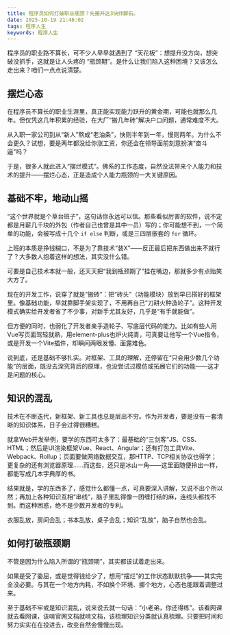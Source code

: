 ```yaml
---
title: 程序员如何打破职业瓶颈？先搬开这3块绊脚石。
date: 2025-10-19 21:46:02
tags: 程序人生
keywords: 程序人生
---
```


程序员的职业路不算长，可不少人早早就遇到了 “天花板”：想提升没方向，想突破没抓手，这就是让人头疼的 “瓶颈期”。是什么让我们陷入这种困境？又该怎么走出来？咱们一点点说清楚。

## 摆烂心态
在程序员不算长的职业生涯里，真正能实现能力跃升的黄金期，可能也就那么几年。但仅凭这几年积累的经验，在大厂“搬几年砖”解决户口问题，通常难度不大。

从入职一家公司到从“新人”熬成“老油条”，快则半年到一年，慢则两年。为什么不会更久？试想，要是两年都没给你涨工资，你还会在领导面前刻意扮演“奋斗逼”吗？

于是，很多人就此进入“摆烂模式”。佛系的工作态度，自然没法带来个人能力和技术的提升——摆烂心态，正是造成个人能力瓶颈的一大关键原因。


## 基础不牢，地动山摇
“这个世界就是个草台班子”，这句话你永远可以信。那些看似厉害的软件，说不定都是月薪几千块的外包（作者自己也曾是其中一员）写的；你可能想不到，一个简单的功能，会被写成十几个 `if else` 判断，或是三四层嵌套的 `for` 循环。

上班的本质是挣钱糊口，不是为了靠技术“装X”——反正最后把东西做出来不就行了？大多数人抱着这样的想法，其实没什么错。

可要是自己技术本就一般，还天天把“我到瓶颈期了”挂在嘴边，那就多少有点贻笑大方了。

现在的开发工作，说穿了就是“搬砖”：把“砖头”（功能模块）放到早已搭好的框架里。像基础功能，早就靠脚手架实现了，不用再自己“刀耕火种造轮子”。这种开发模式确实给开发者省了不少事，对新手尤其友好，几乎是“有手就能做”。

但方便的同时，也弱化了开发者亲手造轮子、写底层代码的能力。比如有些人用Vue写页面驾轻就熟，用element-plus也炉火纯青，可真要让他写一个Vue指令，或是开发一个Vite插件，却瞬间两眼发懵、面露难色。

说到底，还是基础不够扎实。对框架、工具的理解，还停留在“只会用少数几个功能”的层面，既没去深究背后的原理，也没尝试过模仿或拓展它们的功能——这才是问题的核心。


## 知识的混乱
技术在不断迭代，新框架、新工具也总是层出不穷。作为开发者，要是没有一套清晰的知识体系，日子会过得很糟糕。

就拿Web开发举例，要学的东西可太多了：最基础的“三剑客”JS、CSS、HTML；然后是UI渲染框架Vue、React、Angular；还有打包工具Vite、Webpack、Rollup；页面要做网络数据交互，那HTTP、TCP相关协议也得学；更复杂的还有浏览器原理……而这些，还只是冰山一角——这里面随便拎出一样，都能写成几本字典厚的书。

结果就是，学的东西多了，感觉什么都懂一点，可真要深入讲解，又说不出个所以然；再加上各种知识互相“串线”，脑子里乱得像一团缠打结的麻，连线头都找不到。而这种困惑，绝不是少数开发者的专利。

衣服乱放，房间会乱；书本乱放，桌子会乱；知识“乱放”，脑子自然也会乱。


## 如何打破瓶颈期
不管是因为什么陷入所谓的“瓶颈期”，其实都该试着走出来。

如果是受了委屈，或是觉得钱给少了，想用“摆烂”的工作状态默默抗争——其实完全没必要。与其在一个地方内耗，不如换个环境、挪个地方，心态也能跟着调整过来。

至于基础不牢或是知识混乱，说来说去就一句话：“小老弟，你还得练”。该看网课就去看网课，该啃官网文档就啃文档，该梳理知识分类就认真梳理。只要把时间和努力实实在在投进去，改变自然会慢慢出现。